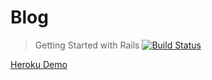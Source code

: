 # Blog
> Getting Started with Rails
[![Build Status](https://travis-ci.org/Laniman/blog.svg?branch=master)](https://travis-ci.org/Laniman/blog)

[Heroku Demo](https://enigmatic-harbor-64156.herokuapp.com/)
